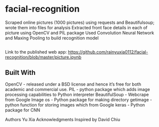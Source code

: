 # facial-recognition
Scraped online pictures (1000 pictures) using requests and Beautifulsoup; wrote them into files for analysis
Extracted front face details in each of picture using OpenCV and PIL package
Used Convolution Neural Network and Maxing Pooling to build recognition model 

##
Link to the published web app: https://github.com/rainyuxia0112/facial-recognition/blob/master/picture.ipynb

## Built With
OpenCV - released under a BSD license and hence it’s free for both academic and commercial use.
PIL - python package which adds image processing capabilities to Python interpreter
BeautifulSoup - Webcrape from Google Image
os - Python package for making directory
getimage - python function for storing images which from Google
keras - Python package for CNN

Authors
Yu Xia
Acknowledgments
Inspired by David Chiu

